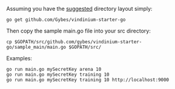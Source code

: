 Assuming you have the [suggested](http://golang.org/doc/code.html) directory layout simply:

    go get github.com/Gybes/vindinium-starter-go

Then copy the sample main.go file into your src directory:

    cp $GOPATH/src/github.com/gybes/vindinium-starter-go/sample_main/main.go $GOPATH/src/

Examples:

    go run main.go mySecretKey arena 10
    go run main.go mySecretKey training 10
    go run main.go mySecretKey training 10 http://localhost:9000
